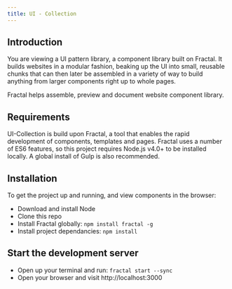 ```yaml
---
title: UI - Collection
---
```


## **Introduction**

You are viewing a UI pattern library, a component library built on Fractal. It builds websites in a modular fashion, beaking up the UI into small, reusable chunks that can then later be assembled in a variety of way to build anything from larger components right up to whole pages.

Fractal helps assemble, preview and document website component library.

## **Requirements**

UI-Collection is build upon Fractal, a tool that enables the rapid development of components, templates and pages. Fractal uses a number of ES6 features, so this project requires Node.js v4.0+ to be installed locally. A global install of Gulp is also recommended.

## **Installation**

To get the project up and running, and view components in the browser:

- Download and install Node
- Clone this repo
- Install Fractal globally: `npm install fractal -g`
- Install project dependancies: `npm install`

## **Start the development server**

- Open up your terminal and run: `fractal start --sync`
- Open your browser and visit http://localhost:3000
